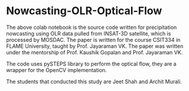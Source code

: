 # Nowcasting-OLR-Optical-Flow

The above colab notebook is the source code written for precipitation nowcasting using OLR data pulled from INSAT-3D satellite, which is processed by MOSDAC. The paper is written for the course CSIT334 in FLAME University, taught by Prof. Jayaraman VK. The paper was written under the mentorship of Prof. Kaushik Gopalan and Prof. Jayaraman VK.

The code uses pySTEPS library to perform the optical flow, they are a wrapper for the OpenCV implementation.  

The students that conducted this study are Jeet Shah and Archit Murali. 
